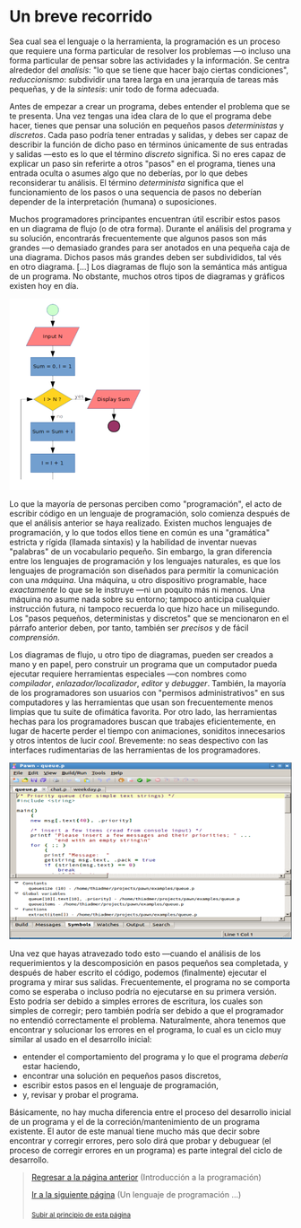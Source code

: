 # Un breve recorrido

Sea cual sea el lenguaje o la herramienta, la programación es un proceso que 
requiere una forma particular de resolver los problemas —o incluso una forma
particular de pensar sobre las actividades y la información. Se centra alrededor
del *analisis*: "lo que se tiene que hacer bajo ciertas condiciones", *reduccionismo*:
subdividir una tarea larga en una jerarquía de tareas más pequeñas, y de la
*sintesis*: unir todo de forma adecuada.

Antes de empezar a crear un programa, debes entender el problema que se te 
presenta. Una vez tengas una idea clara de lo que el programa debe hacer, tienes
que pensar una solución en pequeños pasos *deterministas* y *discretos*. Cada paso
podría tener entradas y salidas, y debes ser capaz de describir la función de
dicho paso en términos únicamente de sus entradas y salidas —esto es lo que el 
término *discreto* significa. Si no eres capaz de explicar un paso sin referirte
a otros "pasos" en el programa, tienes una entrada oculta o asumes algo que no 
deberías, por lo que debes reconsiderar tu análisis. El término *determinista*
significa que el funcionamiento de los pasos o una sequencia de pasos no deberían
depender de la interpretación (humana) o suposiciones.

Muchos programadores principantes encuentran útil escribir estos pasos en un 
diagrama de flujo (o de otra forma). Durante el análisis del programa y su 
solución, encontrarás frecuentemente que algunos pasos son más grandes —o 
demasiado grandes para ser anotados en una pequeña caja de una diagrama. Dichos 
pasos más grandes deben ser subdivididos, tal vés en otro diagrama. [...] Los 
diagramas de flujo son la semántica más antigua de un programa. No obstante, 
muchos otros tipos de diagramas y gráficos existen hoy en día.

![Este es un diagrama de flujo](./images/flow-chart.PNG)

Lo que la mayoría de personas perciben como "programación", el acto de escribir
código en un lenguaje de programación, solo comienza después de  que el análisis
anterior se haya realizado. Existen muchos lenguajes de programación, y lo
que todos ellos tiene en común es una "gramática" estricta y rígida (llamada sintaxis)
y la habilidad de inventar nuevas "palabras" de un vocabulario pequeño.
Sin embargo, la gran diferencia entre los lenguajes de programación y los 
lenguajes naturales, es que los lenguajes de programación son diseñados para 
permitir la comunicación con una *máquina*. Una máquina, u otro dispositivo
programable, hace *exactamente* lo que se le instruye —ni un poquito más ni menos.
Una máquina no asume nada sobre su entorno; tampoco anticipa cualquier instrucción
futura, ni tampoco recuerda lo que hizo hace un milisegundo. Los "pasos pequeños, 
deterministas y discretos" que se mencionaron en el párrafo anterior deben,
por tanto, también ser *precisos* y de fácil *comprensión*. 

Los diagramas de flujo, u otro tipo de diagramas, pueden ser creados a mano y en
papel, pero construir un programa que un computador pueda ejecutar requiere
herramientas especiales —con nombres como *compilador*, *enlazador/localizador*,
*editor* y *debugger*. También, la mayoría de los programadores son usuarios 
con "permisos administrativos" en sus computadores y las herramientas que usan
son frecuentemente menos limpias que tu suite de ofimática favorita. Por otro lado, 
las herramientas hechas para los programadores buscan que trabajes eficientemente,
en lugar de hacerte perder el tiempo con animaciones, soniditos innecesarios y
otros intentos de lucir *cool*. Brevemente: no seas despectivo con las interfaces
rudimentarias de las herramientas de los programadores.

![La herramienta de un programador: el IDE de Pawn](./images/ide-quincy.PNG)

Una vez que hayas atravezado todo esto —cuando el análisis de los requerimientos
y la descomposición en pasos pequeños sea completada, y después de haber escrito
el código, podemos (finalmente) ejecutar el programa y mirar sus salidas.
Frecuentemente, el programa no se comporta como se esperaba o incluso podría no
ejecutarse en su primera versión. Esto podría ser debido a simples errores de escritura,
los cuales son simples de corregir; pero también podría ser debido a que el 
programador no entendió correctamente el problema. Naturalmente, ahora tenemos 
que encontrar y solucionar los errores en el programa, lo cual es un ciclo muy 
similar al usado en el desarrollo inicial:

- entender el comportamiento del programa y lo que el programa *debería* estar
haciendo,
- encontrar una solución en pequeños pasos discretos,
- escribir estos pasos en el lenguaje de programación,
- y, revisar y probar el programa.

Básicamente, no hay mucha diferencia entre el proceso del desarrollo inicial de 
un programa y el de la correción/mantenimiento de un programa existente. El autor 
de este manual tiene mucho más que decir sobre encontrar y corregir errores, 
pero solo dirá que probar y debuguear (el proceso de corregir errores en un programa)
es parte integral del ciclo de desarrollo.

> [Regresar a la página anterior](00-introduccion-a-la-programacion.md) (Introducción a la programación)
>
> [Ir a la siguiente página](02-un-lenguaje-de-programacion.md) (Un lenguaje de programación ...)
>
> <sub>[Subir al principio de esta página](#un-breve-recorrido)</sub>